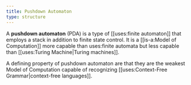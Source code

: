 ```yaml
---
title: Pushdown Automaton
type: structure
---
```


A **pushdown automaton** (PDA) is a type of [[uses:finite automaton]] that employs a stack in addition to finite state control. It is a [[is-a:Model of Computation]] more capable than uses:finite automata but less capable than [[uses:Turing Machine|Turing machines]].

A defining property of pushdown automaton are that they are the weakest Model of Computation capable of recognizing [[uses:Context-Free Grammar|context-free languages]].
